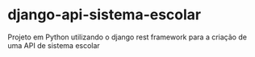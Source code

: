 # django-api-sistema-escolar
Projeto em Python utilizando o django rest framework para a criação de uma API de sistema escolar
